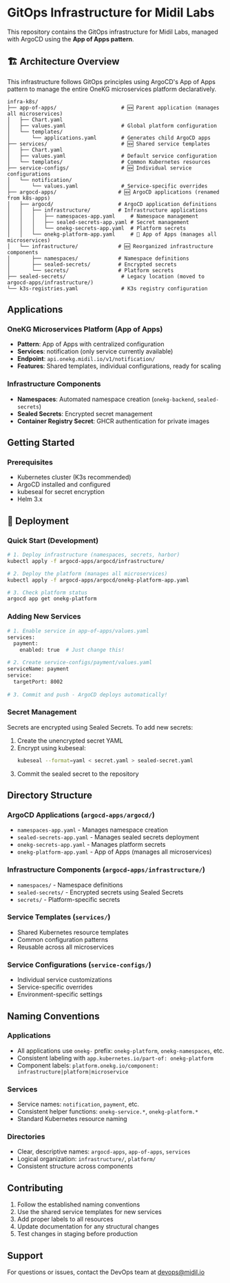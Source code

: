 # GitOps Infrastructure for Midil Labs

This repository contains the GitOps infrastructure for Midil Labs, managed with ArgoCD using the **App of Apps pattern**.

## 🏗️ Architecture Overview

This infrastructure follows GitOps principles using ArgoCD's App of Apps pattern to manage the entire OneKG microservices platform declaratively.

```
infra-k8s/
├── app-of-apps/                     # 🆕 Parent application (manages all microservices)
│   ├── Chart.yaml
│   ├── values.yaml                  # Global platform configuration
│   └── templates/
│       └── applications.yaml        # Generates child ArgoCD apps
├── services/                        # 🆕 Shared service templates
│   ├── Chart.yaml
│   ├── values.yaml                  # Default service configuration  
│   └── templates/                   # Common Kubernetes resources
├── service-configs/                 # 🆕 Individual service configurations
│   └── notification/
│       └── values.yaml              # Service-specific overrides
├── argocd-apps/                    # 🆕 ArgoCD applications (renamed from k8s-apps)
│   ├── argocd/                     # ArgoCD application definitions
│   │   ├── infrastructure/         # Infrastructure applications
│   │   │   ├── namespaces-app.yaml     # Namespace management
│   │   │   ├── sealed-secrets-app.yaml # Secret management
│   │   │   └── onekg-secrets-app.yaml  # Platform secrets
│   │   └── onekg-platform-app.yaml     # 🎯 App of Apps (manages all microservices)
│   └── infrastructure/             # 🆕 Reorganized infrastructure components
│       ├── namespaces/             # Namespace definitions
│       ├── sealed-secrets/         # Encrypted secrets
│       └── secrets/                # Platform secrets
├── sealed-secrets/                  # Legacy location (moved to argocd-apps/infrastructure/)
└── k3s-registries.yaml              # K3s registry configuration
```

## Applications

### OneKG Microservices Platform (App of Apps)
- **Pattern**: App of Apps with centralized configuration
- **Services**: notification (only service currently available)
- **Endpoint**: `api.onekg.midil.io/v1/notification/`
- **Features**: Shared templates, individual configurations, ready for scaling

### Infrastructure Components
- **Namespaces**: Automated namespace creation (`onekg-backend`, `sealed-secrets`)
- **Sealed Secrets**: Encrypted secret management
- **Container Registry Secret**: GHCR authentication for private images

## Getting Started

### Prerequisites
- Kubernetes cluster (K3s recommended)
- ArgoCD installed and configured
- kubeseal for secret encryption
- Helm 3.x

## 🚀 Deployment

### Quick Start (Development)
```bash
# 1. Deploy infrastructure (namespaces, secrets, harbor)
kubectl apply -f argocd-apps/argocd/infrastructure/

# 2. Deploy the platform (manages all microservices)
kubectl apply -f argocd-apps/argocd/onekg-platform-app.yaml

# 3. Check platform status
argocd app get onekg-platform
```

### Adding New Services
```bash
# 1. Enable service in app-of-apps/values.yaml
services:
  payment:
    enabled: true  # Just change this!

# 2. Create service-configs/payment/values.yaml
serviceName: payment
service:
  targetPort: 8002
  
# 3. Commit and push - ArgoCD deploys automatically!
```

### Secret Management
Secrets are encrypted using Sealed Secrets. To add new secrets:

1. Create the unencrypted secret YAML
2. Encrypt using kubeseal:
   ```bash
   kubeseal --format=yaml < secret.yaml > sealed-secret.yaml
   ```
3. Commit the sealed secret to the repository

## Directory Structure

### ArgoCD Applications (`argocd-apps/argocd/`)
- `namespaces-app.yaml` - Manages namespace creation
- `sealed-secrets-app.yaml` - Manages sealed secrets deployment
- `onekg-secrets-app.yaml` - Manages platform secrets
- `onekg-platform-app.yaml` - App of Apps (manages all microservices)

### Infrastructure Components (`argocd-apps/infrastructure/`)
- `namespaces/` - Namespace definitions
- `sealed-secrets/` - Encrypted secrets using Sealed Secrets
- `secrets/` - Platform-specific secrets

### Service Templates (`services/`)
- Shared Kubernetes resource templates
- Common configuration patterns
- Reusable across all microservices

### Service Configurations (`service-configs/`)
- Individual service customizations
- Service-specific overrides
- Environment-specific settings

## Naming Conventions

### Applications
- All applications use `onekg-` prefix: `onekg-platform`, `onekg-namespaces`, etc.
- Consistent labeling with `app.kubernetes.io/part-of: onekg-platform`
- Component labels: `platform.onekg.io/component: infrastructure|platform|microservice`

### Services
- Service names: `notification`, `payment`, etc.
- Consistent helper functions: `onekg-service.*`, `onekg-platform.*`
- Standard Kubernetes resource naming

### Directories
- Clear, descriptive names: `argocd-apps`, `app-of-apps`, `services`
- Logical organization: `infrastructure/`, `platform/`
- Consistent structure across components

## Contributing

1. Follow the established naming conventions
2. Use the shared service templates for new services
3. Add proper labels to all resources
4. Update documentation for any structural changes
5. Test changes in staging before production

## Support

For questions or issues, contact the DevOps team at devops@midil.io